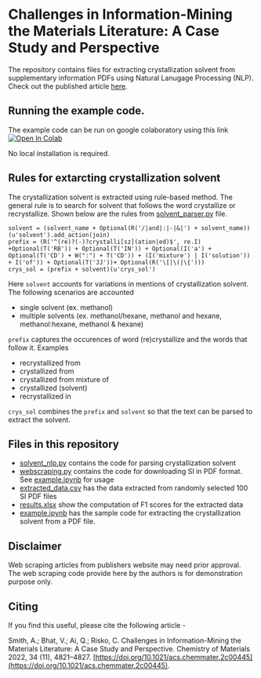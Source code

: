 # Challenges in Information-Mining the Materials Literature: A Case Study and Perspective

The repository contains files for extracting crystallization solvent from supplementary information PDFs using Natural Lanugage Processing (NLP). Check out the published article [here](https://pubs.acs.org/doi/abs/10.1021/acs.chemmater.2c00445).

## Running the example code.
The example code can be run on google colaboratory using this link [![Open In Colab](https://colab.research.google.com/assets/colab-badge.svg)](https://colab.research.google.com/github/caer200/solvent_nlp/blob/main/example.ipynb)

No local installation is required.

## Rules for extarcting crystallization solvent
The crystallization solvent is extracted using rule-based method. The general rule is to search for solvent that follows the word crystallize or recrystallize. Shown below are the rules from [solvent_parser.py](solvent_parser.py) file.

```
solvent = (solvent_name + Optional(R('/|and|:|-|&|') + solvent_name))(u'solvent').add_action(join)
prefix = (R('^(re)?(-)?crystalli[sz](ation|ed)$', re.I) +Optional(T('RB')) + Optional(T('IN')) + Optional(I('a') + Optional(T('CD') + W(":") + T('CD')) + (I('mixture') | I('solution')) + I('of')) + Optional(T('JJ'))+ Optional(R('\[|\(|\{')))
crys_sol = (prefix + solvent)(u'crys_sol')
```

Here `solvent` accounts for variations in mentions of crystallization solvent. The following scenarios are accounted
- single solvent (ex. methanol)
- multiple solvents (ex. methanol/hexane, methanol and hexane, methanol:hexane, methanol & hexane)

`prefix` captures the occurences of word (re)crystallize and the words that follow it. Examples
- recrystallized from
- crystallized from
- crystallized from mixture of
- crystallized (solvent)
- recrystallized in 

`crys_sol` combines the `prefix` and `solvent` so that the text can be parsed to extract the solvent.

## Files in this repository
- [solvent_nlp.py](solvent_nlp.py) contains the code for parsing crystallization solvent
- [webscraping.py](webscarping.py) contains the code for downloading SI in PDF format. See [example.ipynb](example.ipynb) for usage
- [extracted_data.csv](extracted_data.csv) has the data extracted from randomly selected 100 SI PDF files
- [results.xlsx](results.xlsx) show the computation of F1 scores for the extracted data
- [example.ipynb](example.ipynb) has the sample code for extracting the crystallization solvent from a PDF file.

## Disclaimer
Web scraping articles from publishers website may need prior approval. The web scraping code provide here by the authors is for demonstration purpose only.

## Citing
If you find this useful, please cite the following article -

Smith, A.; Bhat, V.; Ai, Q.; Risko, C. Challenges in Information-Mining the Materials Literature: A Case Study and Perspective. Chemistry of Materials 2022, 34 (11), 4821–4827. [https://doi.org/10.1021/acs.chemmater.2c00445](https://doi.org/10.1021/acs.chemmater.2c00445).


